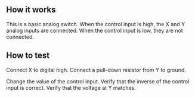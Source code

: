 <!---

This file is used to generate your project datasheet. Please fill in the information below and delete any unused
sections.

You can also include images in this folder and reference them in the markdown. Each image must be less than
512 kb in size, and the combined size of all images must be less than 1 MB.
-->

## How it works

This is a basic analog switch.  When the control input is high, the X and Y analog inputs are connected.  When the control input is low, they are not connected.

## How to test

Connect X to digital high.  Connect a pull-down resistor from Y to ground.

Change the value of the control input.  Verify that the inverse of the control input is correct.  Verify that the voltage at Y matches.
